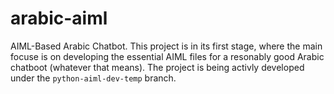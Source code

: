 # arabic-aiml
AIML-Based Arabic Chatbot. This project is in its first stage, where the main focuse is on developing the essential AIML files for a resonably good Arabic chatboot (whatever that means). The project is being activly developed under the `python-aiml-dev-temp` branch. 
